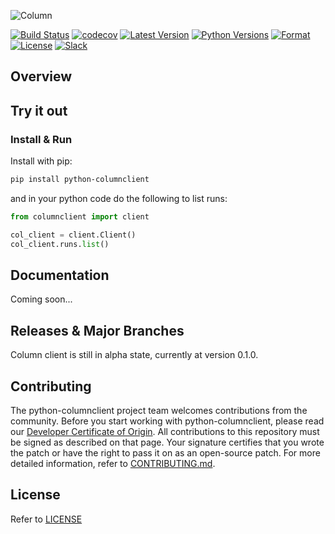 ![Column](https://github.com/vmware/python-columnclient/blob/master/column.png "python-columnclient")

[![Build Status](https://travis-ci.org/vmware/python-columnclient.svg?branch=master)](https://travis-ci.org/vmware/python-columnclient)
[![codecov](https://codecov.io/gh/vmware/python-columnclient/branch/master/graph/badge.svg)](https://codecov.io/gh/vmware/python-columnclient)
[![Latest Version](https://img.shields.io/pypi/v/columnclient.svg)](https://pypi.org/project/columnclient/)
[![Python Versions](https://img.shields.io/pypi/pyversions/columnclient.svg)](https://pypi.org/project/columnclient/)
[![Format](https://img.shields.io/pypi/format/columnclient.svg)](https://pypi.org/project/columnclient/)
[![License](https://img.shields.io/badge/License-BSD%202--Clause-orange.svg)](https://github.com/vmware/python-columnclient/blob/master/LICENSE)
[![Slack](https://img.shields.io/badge/slack-join%20chat%20%E2%86%92-e01563.svg)](https://code.vmware.com/web/code/join)

## Overview

## Try it out

### Install & Run

Install with pip:
```bash
pip install python-columnclient
```
and in your python code do the following to list runs:
```python
from columnclient import client

col_client = client.Client()
col_client.runs.list()
```

## Documentation
Coming soon...

## Releases & Major Branches
Column client is still in alpha state, currently at version 0.1.0.

## Contributing

The python-columnclient project team welcomes contributions from the community. Before you start working with python-columnclient, please read our [Developer Certificate of Origin](https://cla.vmware.com/dco). All contributions to this repository must be signed as described on that page. Your signature certifies that you wrote the patch or have the right to pass it on as an open-source patch. For more detailed information, refer to [CONTRIBUTING.md](CONTRIBUTING.md).

## License
Refer to [LICENSE](LICENSE)
